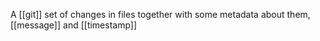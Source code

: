A [[git]] set of changes in files together with some metadata about them, [[message]] and [[timestamp]]